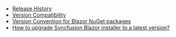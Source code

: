 * [Release History](upgrade/release-history.md)
* [Version Compatibility](upgrade/version-compatibility.md)
* [Version Convention for Blazor NuGet packages](upgrade/version-convention.md)
* [How to upgrade Syncfusion Blazor installer to a latest version?](upgrade/how-to-upgrade.md)
